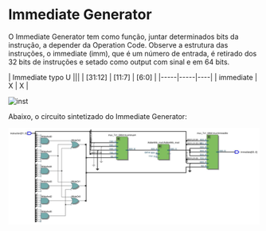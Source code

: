 # Immediate Generator

O Immediate Generator tem como função, juntar determinados bits da instrução, a depender da Operation Code. Observe a estrutura das instruções, o immediate (imm), que é um número de entrada, é retirado dos 32 bits de instruções e setado como output com sinal e em 64 bits.

| Immediate typo U |||
| [31:12] | [11:7] | [6:0] |
|-----|-----|----|
| immediate | X | X |


![inst](instructionset.png)

Abaixo, o circuito sintetizado do Immediate Generator:

![immediateG](immediateG.jpg)
